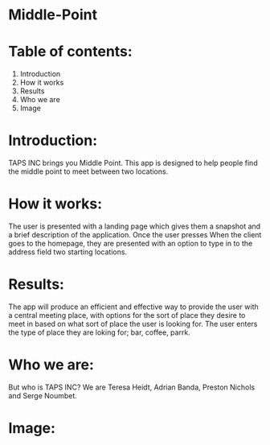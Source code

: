 # Middle-Point

# Table of contents:
1. Introduction
2. How it works
3. Results
4. Who we are
5. Image
# Introduction:
TAPS INC brings you Middle Point. This app is designed to help people find the middle point to meet between two locations.
# How it works: 
The user is presented with a landing page which gives them a snapshot and a brief description of the application. Once the user presses 
When the client goes to the homepage, they are presented with an option to type in to the address field two starting locations.
# Results:
The app will produce an efficient and effective way to provide the user with a central meeting place, with options for the sort of place they desire to meet in based on what sort of place the user is looking for. The user enters the type of place they are loking for; bar, coffee, parrk.
# Who we are:
But who is TAPS INC? We are Teresa Heidt, Adrian Banda, Preston Nichols and Serge Noumbet. 
# Image:




